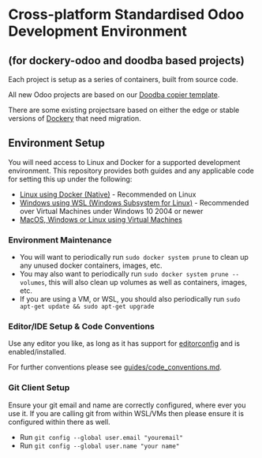 # Cross-platform Standardised Odoo Development Environment
## (for dockery-odoo and doodba based projects)

Each project is setup as a series of containers, built from source code.

All new Odoo projects are based on our [Doodba copier template](https://gitlab.glo.systems/odoo/scaffold).

There are some existing projectsare based on either the edge or stable versions of [Dockery](https://xoe-labs.github.io/dockery-odoo/) that need migration.

## Environment Setup
You will need access to Linux and Docker for a supported development environment.
This repository provides both guides and any applicable code for setting this up under the following:

  * [Linux using Docker (Native)](guides/linux_native.md) - Recommended on Linux
  * [Windows using WSL (Windows Subsystem for Linux)](guides/windows_subsystem_for_linux.md) - Recommended over Virtual Machines under Windows 10 2004 or newer
  * [MacOS, Windows or Linux using Virtual Machines](guides/virtual_machine_using_vagrant.md)

### Environment Maintenance
  
  * You will want to periodically run `sudo docker system prune` to clean up any unused docker containers, images, etc.
  * You may also want to periodically run `sudo docker system prune --volumes`, this will also clean up volumes as well as containers, images, etc.
  * If you are using a VM, or WSL, you should also periodically run `sudo apt-get update && sudo apt-get upgrade`

### Editor/IDE Setup & Code Conventions
Use any editor you like, as long as it has support for [editorconfig](https://editorconfig.org/) and is enabled/installed.

For further conventions please see [guides/code_conventions.md](guides/code_conventions.md).

### Git Client Setup
Ensure your git email and name are correctly configured, where ever you use it. If you are calling git from within WSL/VMs then please ensure it is configured within there as well.

 * Run `git config --global user.email "youremail"`
 * Run `git config --global user.name "your name"`
